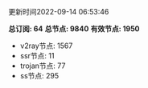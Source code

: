 更新时间2022-09-14 06:53:46

**总订阅: 64**
**总节点: 9840**
**有效节点: 1950**
- v2ray节点: 1567
- ssr节点: 11
- trojan节点: 77
- ss节点: 295
